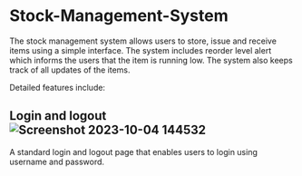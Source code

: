 # Stock-Management-System

The stock management system allows users to store, issue and receive items using a simple interface. The system includes reorder level alert which informs the users that the item is running low. The system also keeps track of all updates of the items.

Detailed features include:
## Login and logout ![Screenshot 2023-10-04 144532](https://github.com/bhavanap12/stock-management-system/assets/23119773/a87b66a6-44be-4515-b08f-f5c4c0def31d)
A standard login and logout page that enables users to login using username and password.
